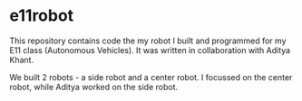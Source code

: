 # e11robot
This repository contains code the my robot I built and programmed for my E11 class (Autonomous Vehicles). It was written in collaboration with Aditya Khant. 

We built 2 robots - a side robot and a center robot. I focussed on the center robot, while Aditya worked on the side robot.
